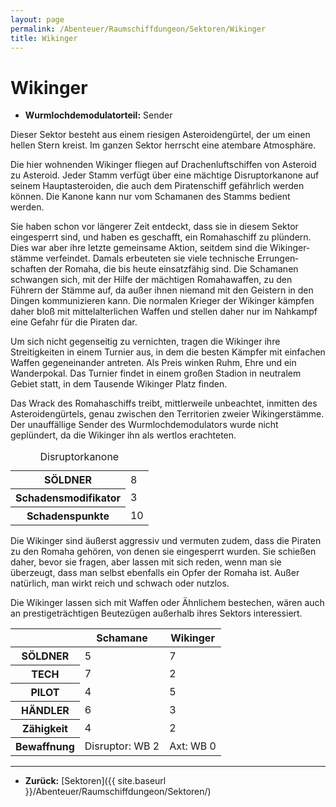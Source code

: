 ```yaml
---
layout: page
permalink: /Abenteuer/Raumschiffdungeon/Sektoren/Wikinger
title: Wikinger
---
```


# Wikinger

- **Wurmlochdemodulatorteil:** Sender

Dieser Sektor besteht aus einem riesigen Asteroidengürtel, der um einen hellen Stern kreist. Im ganzen Sektor herrscht eine atembare Atmosphäre.

Die hier wohnenden Wikinger fliegen auf Drachenluftschiffen von Asteroid zu Asteroid. Jeder Stamm verfügt über eine mächtige Disruptorkanone auf seinem Hauptasteroiden, die auch dem Piratenschiff gefährlich werden können. Die Kanone kann nur vom Schamanen des Stamms bedient werden.

Sie haben schon vor längerer Zeit entdeckt, dass sie in diesem Sektor eingesperrt sind, und haben es geschafft, ein Romahaschiff zu plündern. Dies war aber ihre letzte ge&shy;meinsame Aktion, seitdem sind die Wik&shy;inger&shy;stämme verfeindet. Damals er&shy;beut&shy;eten sie viele technische Errungen&shy;schaften der Romaha, die bis heute ein&shy;satz&shy;&shy;fähig sind. Die Schamanen schwangen sich, mit der Hilfe der mächtigen Romaha&shy;waffen, zu den Führern der Stämme auf, da außer ihnen niemand mit den Geistern in den Dingen kom&shy;munizieren kann. Die normalen Krieger der Wikinger kämpfen daher bloß mit mittel&shy;alterlichen Waffen und stellen daher nur im Nahkampf eine Gefahr für die Piraten dar.

Um sich nicht gegenseitig zu vernichten, tragen die Wikinger ihre Streitigkeiten in einem Turnier aus, in dem die besten Kämpfer mit einfachen Waffen gegeneinander antreten. Als Preis winken Ruhm, Ehre und ein Wanderpokal. Das Turnier findet in einem großen Stadion in neutralem Gebiet statt, in dem Tausende Wikinger Platz finden.

Das Wrack des Romahaschiffs treibt, mittlerweile unbeachtet, inmitten des Asteroiden&shy;gürtels, genau zwischen den Territorien zweier Wikingerstämme. Der unauffällige Sender des Wurmlochdemodulators wurde nicht geplündert, da die Wikinger ihn als wertlos erachteten.

<table>
<caption>Disruptorkanone</caption>
<tbody>
<tr><th>SÖLDNER</th><td>8</td></tr>
<tr><th>Schadensmodifikator</th><td>3</td></tr>
<tr><th>Schadenspunkte</th><td>10</td></tr>
</tbody>
</table>

Die Wikinger sind äußerst aggressiv und vermuten zudem, dass die Piraten zu den Romaha gehören, von denen sie eingesperrt wurden. Sie schießen daher, bevor sie fragen, aber lassen mit sich reden, wenn man sie überzeugt, dass man selbst ebenfalls ein Opfer der Romaha ist. Außer natürlich, man wirkt reich und schwach oder nutzlos.

Die Wikinger lassen sich mit Waffen oder Ähnlichem bestechen, wären auch an prestigeträchtigen Beutezügen außerhalb ihres Sektors interessiert.

<table>
<thead>
<tr><th> </th><th>Schamane</th><th>Wikinger</th></tr>
</thead>
<tbody>
<tr><th>SÖLDNER</th><td>5</td><td>7</td></tr>
<tr><th>TECH</th><td>7</td><td>2</td></tr>
<tr><th>PILOT</th><td>4</td><td>5</td></tr>
<tr><th>HÄNDLER</th><td>6</td><td>3</td></tr>
<tr><th>Zähigkeit</th><td>4</td><td>2</td></tr>
<tr><th>Bewaffnung</th><td>Disruptor: WB 2</td><td>Axt: WB 0</td></tr>
</tbody>
</table>

***

- **Zurück:** [Sektoren]({{ site.baseurl }}/Abenteuer/Raumschiffdungeon/Sektoren/)
